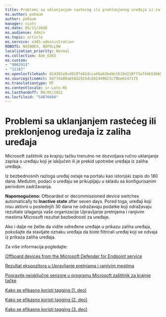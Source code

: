 ```yaml
---
title: Problemi sa uklanjanjem rastećeg ili preklonjenog uređaja iz zaliha uređaja
ms.author: pebaum
author: pebaum
manager: scotv
ms.date: 05/11/2020
ms.audience: Admin
ms.topic: article
ms.service: o365-administration
ROBOTS: NOINDEX, NOFOLLOW
localization_priority: Normal
ms.collection: Adm_O365
ms.custom:
- "9002913"
- "11187"
ms.openlocfilehash: 814301e9cd8197e62dcca68ab3bdde1618d210f73a744b53bb5af7b861eb02bf
ms.sourcegitcommit: b5f7da89a650d2915dc652449623c78be6247175
ms.translationtype: MT
ms.contentlocale: sr-Latn-RS
ms.lasthandoff: 08/05/2021
ms.locfileid: "54076666"
---
```

# <a name="issues-with-removing-an-offboarded-or-decommissioned-device-from-the-device-inventory"></a>Problemi sa uklanjanjem rastećeg ili preklonjenog uređaja iz zaliha uređaja

Microsoft zaštitnik za krajnju tačku trenutno ne dozvoljava ručno uklanjanje zapisa o uređaju koji je isključen ili je prekid upotrebe uređaja iz zaliha uređaja.

Iz bezbednosnih razloga uređaj ostaje na portalu kao istorijski zapis do 180 dana. Međutim, podaci o uređaju se prikupljaju u skladu sa konfigurisanim periodom zadržavanja.

**Napomogućeno:** Ofboarded or decommissioned device switches automatically to **Inactive state** after seven days. Pored toga, uređaji koji nisu aktivni u poslednjih 30 dana ne odražavaju podatke koji odražavaju rezultate izlaganja vaše organizacije Upravljanje pretnjama i ranjivim mestima Microsoft rezultat bezbednosti za uređaje.
 
Ako i dalje ne želite da vidite određene uređaje u prikazu zaliha uređaja, pokušajte da stavljate oznaku uređaja da biste filtrirali uređaj koji se odvaja iz prikaza zaliha uređaja.

Za više informacija pogledajte:

[Offboard devices from the Microsoft Defender for Endpoint service](/microsoft-365/security/defender-endpoint/offboard-machines.md)

[Rezultat ekspozitora u Upravljanje pretnjama i ranjivim mestima](/microsoft-365/security/defender-endpoint/tvm-exposure-score.md)

[Popravite neisključne senzore u programu Microsoft zaštitnik za krajnje tačke](/microsoft-365/security/defender-endpoint/fix-unhealthy-sensors#inactive-devices.md)

[Kako se efikasno koristi tagging (1. deo)](https://techcommunity.microsoft.com/t5/microsoft-defender-for-endpoint/how-to-use-tagging-effectively-part-1/ba-p/1964058)

[Kako se efikasno koristi tagging (2. deo)](https://techcommunity.microsoft.com/t5/microsoft-defender-for-endpoint/how-to-use-tagging-effectively-part-2/ba-p/1962008)

[Kako se efikasno koristi tagging (3. deo)](https://techcommunity.microsoft.com/t5/microsoft-defender-for-endpoint/how-to-use-tagging-effectively-part-3/ba-p/1964073)




